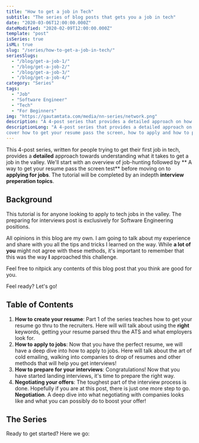 ```yaml
---
title: "How to get a job in Tech"
subtitle: "The series of blog posts that gets you a job in tech"
date: "2020-03-06T12:00:00.000Z"
dateModified: "2020-02-09T12:00:00.000Z"
template: "post"
isSeries: true
isML: true
slug: "/series/how-to-get-a-job-in-tech/"
seriesSlugs:
  - "/blog/get-a-job-1/"
  - "/blog/get-a-job-2/"
  - "/blog/get-a-job-3/"
  - "/blog/get-a-job-4/"
category: "Series"
tags:
  - "Job"
  - "Software Engineer"
  - "Tech"
  - "For Beginners"
img: "https://gautamtata.com/media/nn-series/network.png"
description: "A 4-post series that provides a detailed approach on how to get a tech-job in the valley."
descriptionLong: "A 4-post series that provides a detailed approach on how to get a tech-job in the valley. We will
cover how to get your resume pass the screen, how to apply and how to prepare and how to negotiate your offers."
---
```




This 4-post series, written for people trying to get their first job in tech, provides a **detailed** approach towards understanding what it takes to get a job in the valley. We'll start with an overview of job-hunting followed by ** A way to get your resume pass the screen test** before moving on to **applying for jobs**. The tutorial will be completed by an indepth **interview preperation topics**.

## Background
This tutorial is for anyone looking to apply to tech jobs in the valley. The preparing for interviews post is exclusively for Software Engineering positions.

All opinions in this blog are my own. I am going to talk about my experience and share with you all the tips and tricks I learned on the way. While **a lot of you** might not agree with these methods, it's important to remember that this was the way **I** approached this challenge. 

Feel free to nitpick any contents of this blog post that you think are good for you.

Feel ready? Let's go!


## Table of Contents

1. **How to create your resume**: Part 1 of the series teaches how to get your resume go thru to the recruiters. Here will will talk about using the **right** keywords, getting your resume parsed thru the ATS and what employers look for.
2. **How to apply to jobs**: Now that you have the perfect resume, we will have a deep dive into how to apply to jobs. Here will talk about the art of cold emailing, walking into companies to drop of resumes and other methods that will help you get interviews!
3. **How to prepare for your interviews**: Congratulations! Now that you have started landing interviews, it's time to prepare the right way.
4. **Negotiating your offers**: The toughest part of the interview process is done. Hopefully if you are at this post, there is just one more step to go. **Negotiation**. A deep dive into what negotiating with companies looks like and what you can possibly do to boost your offer!

## The Series

Ready to get started? Here we go:

